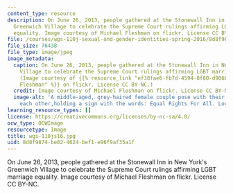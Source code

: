 ```yaml
---
content_type: resource
description: On June 26, 2013, people gathered at the Stonewall Inn in New York's
  Greenwich Village to celebrate the Supreme Court rulings affirming LGBT marriage
  equality. Image courtesy of Michael Fleshman on flickr. License CC BY-NC.
file: /courses/wgs-110j-sexual-and-gender-identities-spring-2016/8d8f9874be024624bef1e96f9af35a1f_wgs-110js16.jpg
file_size: 76438
file_type: image/jpeg
image_metadata:
  caption: On June 26, 2013, people gathered at the Stonewall Inn in New York's Greenwich
    Village to celebrate the Supreme Court rulings affirming LGBT marriage equality.
    (Image courtesy of {{% resource_link "ef38fae6-fb7d-4594-8f80-d906b54e3436" "Michael
    Fleshman" %}} on flickr. License CC BY-NC.)
  credit: Image courtesy of Michael Fleshman on flickr. License CC BY-NC.
  image-alt: 'A middle-aged, grey-haired female couple pose with their arms around
    each other,holding a sign with the words: Equal Rights For All. Love Is Love.'
learning_resource_types: []
license: https://creativecommons.org/licenses/by-nc-sa/4.0/
ocw_type: OCWImage
resourcetype: Image
title: wgs-110js16.jpg
uid: 8d8f9874-be02-4624-bef1-e96f9af35a1f
---
```

On June 26, 2013, people gathered at the Stonewall Inn in New York's Greenwich Village to celebrate the Supreme Court rulings affirming LGBT marriage equality. Image courtesy of Michael Fleshman on flickr. License CC BY-NC.